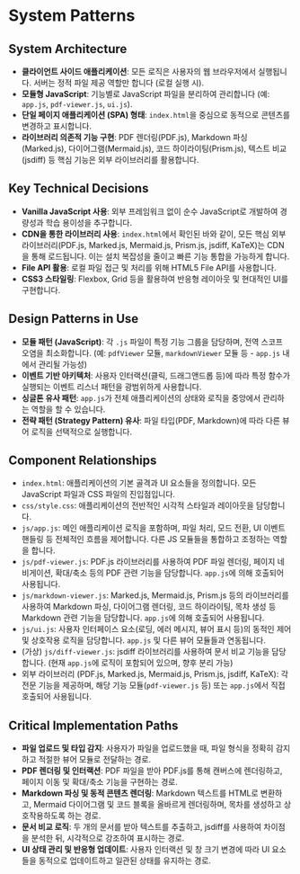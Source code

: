 # System Patterns

## System Architecture

*   **클라이언트 사이드 애플리케이션**: 모든 로직은 사용자의 웹 브라우저에서 실행됩니다. 서버는 정적 파일 제공 역할만 합니다 (로컬 실행 시).
*   **모듈형 JavaScript**: 기능별로 JavaScript 파일을 분리하여 관리합니다 (예: `app.js`, `pdf-viewer.js`, `ui.js`).
*   **단일 페이지 애플리케이션 (SPA) 형태**: `index.html`을 중심으로 동적으로 콘텐츠를 변경하고 표시합니다.
*   **라이브러리 의존적 기능 구현**: PDF 렌더링(PDF.js), Markdown 파싱(Marked.js), 다이어그램(Mermaid.js), 코드 하이라이팅(Prism.js), 텍스트 비교(jsdiff) 등 핵심 기능은 외부 라이브러리를 활용합니다.

## Key Technical Decisions

*   **Vanilla JavaScript 사용**: 외부 프레임워크 없이 순수 JavaScript로 개발하여 경량성과 학습 용이성을 추구합니다.
*   **CDN을 통한 라이브러리 사용**: `index.html`에서 확인된 바와 같이, 모든 핵심 외부 라이브러리(PDF.js, Marked.js, Mermaid.js, Prism.js, jsdiff, KaTeX)는 CDN을 통해 로드됩니다. 이는 설치 복잡성을 줄이고 빠른 기능 통합을 가능하게 합니다.
*   **File API 활용**: 로컬 파일 접근 및 처리를 위해 HTML5 File API를 사용합니다.
*   **CSS3 스타일링**: Flexbox, Grid 등을 활용하여 반응형 레이아웃 및 현대적인 UI를 구현합니다.

## Design Patterns in Use

*   **모듈 패턴 (JavaScript)**: 각 `.js` 파일이 특정 기능 그룹을 담당하며, 전역 스코프 오염을 최소화합니다. (예: `pdfViewer` 모듈, `markdownViewer` 모듈 등 - `app.js` 내에서 관리될 가능성)
*   **이벤트 기반 아키텍처**: 사용자 인터랙션(클릭, 드래그앤드롭 등)에 따라 특정 함수가 실행되는 이벤트 리스너 패턴을 광범위하게 사용합니다.
*   **싱글톤 유사 패턴**: `app.js`가 전체 애플리케이션의 상태와 로직을 중앙에서 관리하는 역할을 할 수 있습니다.
*   **전략 패턴 (Strategy Pattern) 유사**: 파일 타입(PDF, Markdown)에 따라 다른 뷰어 로직을 선택적으로 실행합니다.

## Component Relationships

*   `index.html`: 애플리케이션의 기본 골격과 UI 요소들을 정의합니다. 모든 JavaScript 파일과 CSS 파일의 진입점입니다.
*   `css/style.css`: 애플리케이션의 전반적인 시각적 스타일과 레이아웃을 담당합니다.
*   `js/app.js`: 메인 애플리케이션 로직을 포함하며, 파일 처리, 모드 전환, UI 이벤트 핸들링 등 전체적인 흐름을 제어합니다. 다른 JS 모듈들을 통합하고 조정하는 역할을 합니다.
*   `js/pdf-viewer.js`: PDF.js 라이브러리를 사용하여 PDF 파일 렌더링, 페이지 네비게이션, 확대/축소 등의 PDF 관련 기능을 담당합니다. `app.js`에 의해 호출되어 사용됩니다.
*   `js/markdown-viewer.js`: Marked.js, Mermaid.js, Prism.js 등의 라이브러리를 사용하여 Markdown 파싱, 다이어그램 렌더링, 코드 하이라이팅, 목차 생성 등 Markdown 관련 기능을 담당합니다. `app.js`에 의해 호출되어 사용됩니다.
*   `js/ui.js`: 사용자 인터페이스 요소(로딩, 에러 메시지, 뷰어 표시 등)의 동적인 제어 및 상호작용 로직을 담당합니다. `app.js` 및 다른 뷰어 모듈들과 연동됩니다.
*   (가상) `js/diff-viewer.js`: jsdiff 라이브러리를 사용하여 문서 비교 기능을 담당합니다. (현재 `app.js`에 로직이 포함되어 있으며, 향후 분리 가능)
*   외부 라이브러리 (PDF.js, Marked.js, Mermaid.js, Prism.js, jsdiff, KaTeX): 각 전문 기능을 제공하며, 해당 기능 모듈(`pdf-viewer.js` 등) 또는 `app.js`에서 직접 호출되어 사용됩니다.

## Critical Implementation Paths

*   **파일 업로드 및 타입 감지**: 사용자가 파일을 업로드했을 때, 파일 형식을 정확히 감지하고 적절한 뷰어 모듈로 전달하는 경로.
*   **PDF 렌더링 및 인터랙션**: PDF 파일을 받아 PDF.js를 통해 캔버스에 렌더링하고, 페이지 이동 및 확대/축소 기능을 구현하는 경로.
*   **Markdown 파싱 및 동적 콘텐츠 렌더링**: Markdown 텍스트를 HTML로 변환하고, Mermaid 다이어그램 및 코드 블록을 올바르게 렌더링하며, 목차를 생성하고 상호작용하도록 하는 경로.
*   **문서 비교 로직**: 두 개의 문서를 받아 텍스트를 추출하고, jsdiff를 사용하여 차이점을 분석한 뒤, 시각적으로 강조하여 표시하는 경로.
*   **UI 상태 관리 및 반응형 업데이트**: 사용자 인터랙션 및 창 크기 변경에 따라 UI 요소들을 동적으로 업데이트하고 일관된 상태를 유지하는 경로.
